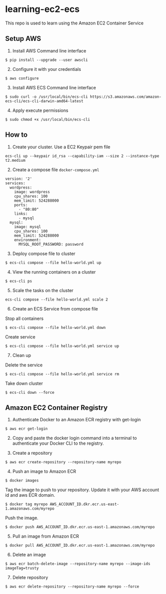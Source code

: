 # learning-ec2-ecs
This repo is used to learn using the Amazon EC2 Container Service

## Setup AWS

1. Install AWS Command line interface 

`$ pip install --upgrade --user awscli`

2. Configure it with your credentials 

`$ aws configure`

3. Install AWS ECS Command line interface

`$ sudo curl -o /usr/local/bin/ecs-cli https://s3.amazonaws.com/amazon-ecs-cli/ecs-cli-darwin-amd64-latest`

4. Apply execute permissions 

`$ sudo chmod +x /usr/local/bin/ecs-cli`

## How to

1. Create your cluster. Use a EC2 Keypair pem file

```ecs-cli up --keypair id_rsa --capability-iam --size 2 --instance-type t2.medium```

2. Create a compose file `docker-compose.yml`

```
version: '2'
services:
  wordpress:
    image: wordpress
    cpu_shares: 100
    mem_limit: 524288000
    ports:
      - "80:80"
    links:
      - mysql
  mysql:
    image: mysql
    cpu_shares: 100
    mem_limit: 524288000
    environment:
      MYSQL_ROOT_PASSWORD: password
```

3. Deploy compose file to cluster

```$ ecs-cli compose --file hello-world.yml up```

4. View the running containers on a cluster

```$ ecs-cli ps```

5. Scale the tasks on the cluster

```ecs-cli compose --file hello-world.yml scale 2```

6. Create an ECS Service from compose file

Stop all containers

```$ ecs-cli compose --file hello-world.yml down```

Create service

```$ ecs-cli compose --file hello-world.yml service up```

7. Clean up

Delete the service 

```$ ecs-cli compose --file hello-world.yml service rm```

Take down cluster

```$ ecs-cli down --force```


##  Amazon EC2 Container Registry

1. Authenticate Docker to an Amazon ECR registry with get-login

`$ aws ecr get-login`

2. Copy and paste the docker login command into a terminal to authenticate your Docker CLI to the registry. 

3. Create a repository 

`$ aws ecr create-repository --repository-name myrepo`

4. Push an image to Amazon ECR

`$ docker images`

Tag the image to push to your repository. Update it with your AWS account id and aws ECR domain.

`$ docker tag myrepo AWS_ACCOUNT_ID.dkr.ecr.us-east-1.amazonaws.com/myrepo`

Push the image.

`$ docker push AWS_ACCOUNT_ID.dkr.ecr.us-east-1.amazonaws.com/myrepo`

5. Pull an image from Amazon ECR

`$ docker pull AWS_ACCOUNT_ID.dkr.ecr.us-east-1.amazonaws.com/myrepo`


6. Delete an image 

`$ aws ecr batch-delete-image --repository-name myrepo --image-ids imageTag=trusty`

7. Delete repository 

`$ aws ecr delete-repository --repository-name myrepo --force`